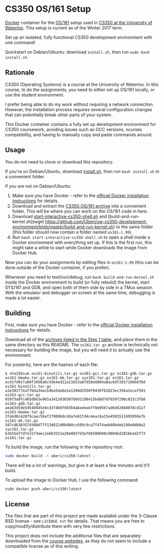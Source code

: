 CS350 OS/161 Setup
==================

[Docker](https://www.docker.com/) container for the [OS/161](http://os161.eecs.harvard.edu/) setup used in [CS350 at the University of Waterloo](https://www.student.cs.uwaterloo.ca/~cs350/). This setup is current as of the Winter 2017 term.

Set up an isolated, fully functional CS350 development environment with one command!

Quickstart on Debian/Ubuntu: download `install.sh`, then run `sudo bash install.sh`.

Rationale
---------

CS350 (Operating Systems) is a course at the University of Waterloo. In this course, to do the assignments, you need to either set up OS/161 locally, or use the student environment.

I prefer being able to do my work without requiring a network connection. However, the installation process requires several configuration changes that can potentially break other parts of your system.

This Docker container contains a fully set up development environment for CS350 coursework, avoiding issues such as GCC versions, ncurses compatibility, and having to manually copy and paste commands around.

Usage
-----

You do not need to clone or download this repository.

If you're on Debian/Ubuntu, download [install.sh](https://github.com/Uberi/uw-cs350-development-environment/blob/master/start-interactive-cs350-shell.sh), then run `bash install.sh` in a convenient folder.

If you are not on Debian/Ubuntu:

1. Make sure you have Docker - refer to the [official Docker installation instructions](https://docs.docker.com/engine/installation/) for details.
2. Download and extract the [CS350 OS/161 archive](http://www.student.cs.uwaterloo.ca/~cs350/os161_repository/os161.tar.gz) into a convenient folder. This will be where you can work on the OS/161 code in here.
3. Download [start-interactive-cs350-shell.sh](https://github.com/Uberi/uw-cs350-development-environment/blob/master/start-interactive-cs350-shell.sh) and [build-and-run-kernel.sh](wget https://github.com/Uberi/uw-cs350-development-environment/blob/master/build-and-run-kernel.sh) to the same folder (this folder should now contain a folder named `os161-1.99`).
4. Run `bash start-interactive-cs350-shell.sh` to open a shell inside a Docker environment with everything set up. If this is the first run, this might take a while to start while Docker downloads the image from Docker Hub.

Now you can do your assignments by editing files in `os161-1.99` (this can be done outside of the Docker container, if you prefer).

Whenever you need to test/run/debug, run `bash build-and-run-kernel.sh` inside the Docker environment to build (or fully rebuild) the kernel, start SYS/161 and GDB, and open both of them side by side in a TMux session. With the emulator and debugger on screen at the same time, debugging is made a lot easier.

Building
--------

First, make sure you have Docker - refer to the [official Docker installation instructions](https://docs.docker.com/engine/installation/) for details.

Download all of the [archives listed in the Step 1 table](https://www.student.cs.uwaterloo.ca/~cs350/common/Install161NonCS.html), and place them in the same directory as this README. The `os161.tar.gz` archive is technically not necessary for building the image, but you will need it to actually use the environment.

For posterity, here are the hashes of each file:

    $ sha256sum os161-binutils.tar.gz os161-gcc.tar.gz os161-gdb.tar.gz os161-bmake.tar.gz os161-mk.tar.gz sys161.tar.gz os161.tar.gz
    ec41fd01fa89f3956a8c93b4ed12a11633a6fd58e8804a8ac6df201f16bb8f8d  os161-binutils.tar.gz
    a1e382f7eaf7bda34acb4ba5da6e2a1208d2930f9430fb2023ec356a2ecaf593  os161-gcc.tar.gz
    65975a9fc405d0e5e965a3413d3830789d1198415bd8d7df6507290c633c3fb8  os161-gdb.tar.gz
    aea63d5de54540445e9cd3f4b6f603bdabaebabff8e0567ad6d420b8078cd11f  os161-bmake.tar.gz
    37abd0c420f9caec56af27909b8cdda7e81fd4c4eac6a15e4583511693050e7b  os161-mk.tar.gz
    587c8638357d360d77f13d812d0b980cc699c9ca7f474ae640b4eb199e8db0a2  sys161.tar.gz
    b3b55d77d7e3173eec2e663521e20e0837d3e768280b88c0084bd2016bed2f73  os161.tar.gz

To build the image, run the following in the repository root:

```bash
sudo docker build -t uberi/cs350:latest .
```

There will be a lot of warnings, but give it at least a few minutes and it'll build.

To upload the image to Docker Hub, I use the following command:

    sudo docker push uberi/cs350:latest

License
-------

The files that are part of this project are made available under the 3-Clause BSD license - see `LICENSE.txt` for details. That means you are free to copy/modify/distribute them with very few restrictions.

This project does not include the additional files that are separately downloaded from the [course websites](https://www.student.cs.uwaterloo.ca/~cs350/common/WorkingWith161.html), as they do not seem to include a compatible license as of this writing.